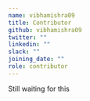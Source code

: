```yaml
---
name: vibhamishra09
title: Contributor
github: vibhamishra09
twitter: ""
linkedin: ""
slack: ""
joining_date: ""
role: contributor
---
```


Still waiting for this
